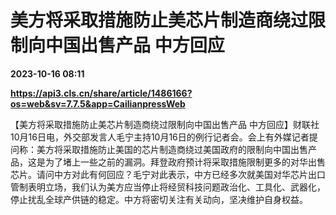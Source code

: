 # 美方将采取措施防止美芯片制造商绕过限制向中国出售产品 中方回应

**2023-10-16 08:11**

**https://api3.cls.cn/share/article/1486166?os=web&sv=7.7.5&app=CailianpressWeb**

【美方将采取措施防止美芯片制造商绕过限制向中国出售产品 中方回应】财联社10月16日电，外交部发言人毛宁主持10月16日的例行记者会。会上有外媒记者提问称：美方将采取措施防止美国的芯片制造商绕过美国政府的限制向中国出售产品，这是为了堵上一些之前的漏洞。拜登政府预计将采取措施限制更多的对华出售芯片。请问中方对此有何回应？毛宁对此表示，中方已经多次就美国对华芯片出口管制表明立场，我们认为美方应当停止将经贸科技问题政治化、工具化、武器化，停止扰乱全球产供链的稳定。中方将密切关注有关动向，坚决维护自身权益。